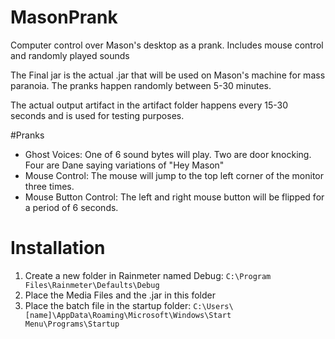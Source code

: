 # MasonPrank
Computer control over Mason's desktop as a prank. Includes mouse control and randomly played sounds

The Final jar is the actual .jar that will be used on Mason's machine for mass paranoia. The pranks happen randomly between 5-30 minutes.

The actual output artifact in the artifact folder happens every 15-30 seconds and is used for testing purposes.

#Pranks
* Ghost Voices: One of 6 sound bytes will play. Two are door knocking. Four are Dane saying variations of "Hey Mason"
* Mouse Control: The mouse will jump to the top left corner of the monitor three times.
* Mouse Button Control: The left and right mouse button will be flipped for a period of 6 seconds.

# Installation

1. Create a new folder in Rainmeter named Debug: ```C:\Program Files\Rainmeter\Defaults\Debug```
2. Place the Media Files and the .jar in this folder
3. Place the batch file in the startup folder: ```C:\Users\[name]\AppData\Roaming\Microsoft\Windows\Start Menu\Programs\Startup```
